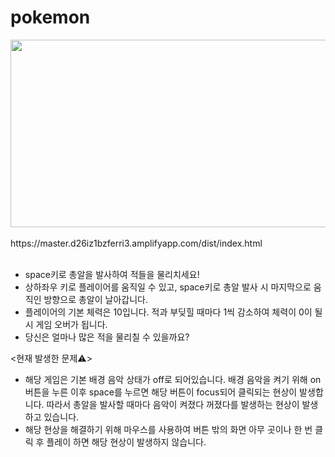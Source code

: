 # pokemon
<img src="https://github.com/ReadMyMemory/gptStudyClassTestRepo/assets/122192096/38f273c0-d2f7-4690-b726-7a9e29da4e6f" width="600" height="300">
<br><br>
https://master.d26iz1bzferri3.amplifyapp.com/dist/index.html
<br><br>

- space키로 총알을 발사하여 적들을 물리치세요! <br>
- 상하좌우 키로 플레이어를 움직일 수 있고, space키로 총알 발사 시 마지막으로 움직인 방향으로 총알이 날아갑니다. <br> 
- 플레이어의 기본 체력은 10입니다. 적과 부딪힐 때마다 1씩 감소하여 체력이 0이 될 시 게임 오버가 됩니다.  <br>
- 당신은 얼마나 많은 적을 물리칠 수 있을까요? <br>


<현재 발생한 문제⚠️>
- 해당 게임은 기본 배경 음악 상태가 off로 되어있습니다. 배경 음악을 켜기 위해 on 버튼을 누른 이후 space를 누르면 해당 버튼이 focus되어 클릭되는 현상이 발생합니다. 따라서 총알을 발사할 때마다 음악이 켜졌다 꺼졌다를 발생하는 현상이 발생하고 있습니다.
- 해당 현상을 해결하기 위해 마우스를 사용하여 버튼 밖의 화면 아무 곳이나 한 번 클릭 후 플레이 하면 해당 현상이 발생하지 않습니다. 
